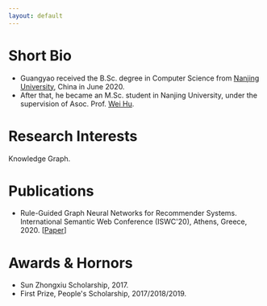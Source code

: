 ```yaml
---
layout: default
---
```


# Short Bio

* Guangyao received the B.Sc. degree in Computer Science from [Nanjing University](https://www.nju.edu.cn/), China in June 2020.
* After that, he became an M.Sc. student in Nanjing University, under the supervision of Asoc. Prof. [Wei Hu](https://cs.nju.edu.cn/c9/4f/c2640a51535/page.htm).

# Research Interests

Knowledge Graph.

# Publications

* Rule-Guided Graph Neural Networks for Recommender Systems. International Semantic Web Conference (ISWC'20), Athens, Greece, 2020. [[Paper](https://arxiv.org/abs/2009.04104)]

# Awards & Hornors

* Sun Zhongxiu Scholarship, 2017.
* First Prize, People's Scholarship, 2017/2018/2019.
